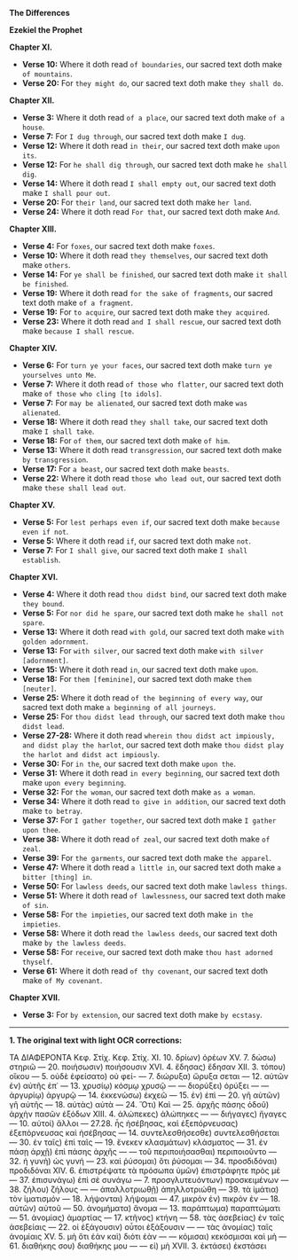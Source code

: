 **The Differences**

**Ezekiel the Prophet**

**Chapter XI.**
*   **Verse 10:** Where it doth read `of boundaries`, our sacred text doth make `of mountains`.
*   **Verse 20:** For `they might do`, our sacred text doth make `they shall do`.

**Chapter XII.**
*   **Verse 3:** Where it doth read `of a place`, our sacred text doth make `of a house`.
*   **Verse 7:** For `I dug through`, our sacred text doth make `I dug`.
*   **Verse 12:** Where it doth read `in their`, our sacred text doth make `upon its`.
*   **Verse 12:** For `he shall dig through`, our sacred text doth make `he shall dig`.
*   **Verse 14:** Where it doth read `I shall empty out`, our sacred text doth make `I shall pour out`.
*   **Verse 20:** For `their land`, our sacred text doth make `her land`.
*   **Verse 24:** Where it doth read `For that`, our sacred text doth make `And`.

**Chapter XIII.**
*   **Verse 4:** For `foxes`, our sacred text doth make `foxes`.
*   **Verse 10:** Where it doth read `they themselves`, our sacred text doth make `others`.
*   **Verse 14:** For `ye shall be finished`, our sacred text doth make `it shall be finished`.
*   **Verse 19:** Where it doth read `for the sake of fragments`, our sacred text doth make `of a fragment`.
*   **Verse 19:** For `to acquire`, our sacred text doth make `they acquired`.
*   **Verse 23:** Where it doth read `and I shall rescue`, our sacred text doth make `because I shall rescue`.

**Chapter XIV.**
*   **Verse 6:** For `turn ye your faces`, our sacred text doth make `turn ye yourselves unto Me`.
*   **Verse 7:** Where it doth read `of those who flatter`, our sacred text doth make `of those who cling [to idols]`.
*   **Verse 7:** For `may be alienated`, our sacred text doth make `was alienated`.
*   **Verse 18:** Where it doth read `they shall take`, our sacred text doth make `I shall take`.
*   **Verse 18:** For `of them`, our sacred text doth make `of him`.
*   **Verse 13:** Where it doth read `transgression`, our sacred text doth make `by transgression`.
*   **Verse 17:** For `a beast`, our sacred text doth make `beasts`.
*   **Verse 22:** Where it doth read `those who lead out`, our sacred text doth make `these shall lead out`.

**Chapter XV.**
*   **Verse 5:** For `lest perhaps even if`, our sacred text doth make `because even if not`.
*   **Verse 5:** Where it doth read `if`, our sacred text doth make `not`.
*   **Verse 7:** For `I shall give`, our sacred text doth make `I shall establish`.

**Chapter XVI.**
*   **Verse 4:** Where it doth read `thou didst bind`, our sacred text doth make `they bound`.
*   **Verse 5:** For `nor did he spare`, our sacred text doth make `he shall not spare`.
*   **Verse 13:** Where it doth read `with gold`, our sacred text doth make `with golden adornment`.
*   **Verse 13:** For `with silver`, our sacred text doth make `with silver [adornment]`.
*   **Verse 15:** Where it doth read `in`, our sacred text doth make `upon`.
*   **Verse 18:** For `them [feminine]`, our sacred text doth make `them [neuter]`.
*   **Verse 25:** Where it doth read `of the beginning of every way`, our sacred text doth make `a beginning of all journeys`.
*   **Verse 25:** For `thou didst lead through`, our sacred text doth make `thou didst lead`.
*   **Verse 27-28:** Where it doth read `wherein thou didst act impiously, and didst play the harlot`, our sacred text doth make `thou didst play the harlot and didst act impiously`.
*   **Verse 30:** For `in the`, our sacred text doth make `upon the`.
*   **Verse 31:** Where it doth read `in every beginning`, our sacred text doth make `upon every beginning`.
*   **Verse 32:** For `the woman`, our sacred text doth make `as a woman`.
*   **Verse 34:** Where it doth read `to give in addition`, our sacred text doth make `to betray`.
*   **Verse 37:** For `I gather together`, our sacred text doth make `I gather upon thee`.
*   **Verse 38:** Where it doth read `of zeal`, our sacred text doth make `of zeal`.
*   **Verse 39:** For `the garments`, our sacred text doth make `the apparel`.
*   **Verse 47:** Where it doth read `a little in`, our sacred text doth make `a bitter [thing] in`.
*   **Verse 50:** For `lawless deeds`, our sacred text doth make `lawless things`.
*   **Verse 51:** Where it doth read `of lawlessness`, our sacred text doth make `of sin`.
*   **Verse 58:** For `the impieties`, our sacred text doth make `in the impieties`.
*   **Verse 58:** Where it doth read `the lawless deeds`, our sacred text doth make `by the lawless deeds`.
*   **Verse 58:** For `receive`, our sacred text doth make `thou hast adorned thyself`.
*   **Verse 61:** Where it doth read `of thy covenant`, our sacred text doth make `of My covenant`.

**Chapter XVII.**
*   **Verse 3:** For `by extension`, our sacred text doth make `by ecstasy`.

***

**1. The original text with light OCR corrections:**

ΤΑ ΔΙΑΦΕΡΟΝΤΑ
Κεφ. Στίχ.                Κεφ. Στίχ.
XI. 10. δρίων) ὀρέων          XV. 7. δώσω) στηριῶ
— 20. ποιήσωσιν) ποιήσουσιν XVI. 4. ἔδησας) ἔδησαν
XII. 3. τόπου) οἴκου         — 5. οὐδὲ ἐφείσατο) οὐ φεί-
— 7. διώρυξα) ὤρυξα             σεται
— 12. αὐτῶν ἐν) αὐτῆς ἐπ᾿   — 13. χρυσίῳ) κόσμῳ χρυσῷ
— — διορύξει) ὀρύξει        — — ἀργυρίῳ) ἀργυρῷ
— 14. ἐκκενώσω) ἐκχεῶ       — 15. ἐν) ἐπὶ
— 20. γῆ αὐτῶν) γῆ αὐτῆς   — 18. αὐτὰς) αὐτὰ
— 24. Ὅτι) Καὶ           — 25. ἀρχῆς πάσης ὁδοῦ) ἀρχὴν πασῶν ἐξόδων
XIII. 4. ἀλώπεκες) ἀλώπηκες        — — διήγαγες) ἤγαγες
— 10. αὐτοί) ἄλλοι         — 27.28. ἧς ἠσέβησας, καὶ ἐξεπόρνευσας) ἐξεπόρνευσας καὶ ἠσέβησας
— 14. συντελεσθήσεσθε) συντελεσθήσεται             — 30. ἐν ταῖς) ἐπὶ ταῖς
— 19. ἕνεκεν κλασμάτων) κλάσματος               — 31. ἐν πάσῃ ἀρχῇ) ἐπὶ πάσης ἀρχῆς
— — τοῦ περιποιήσασθαι) περιποιοῦντο               — 32. ἡ γυνὴ) ὡς γυνή
— 23. καὶ ῥύσομαι) ὅτι ῥύσομαι — 34. προσδιδόναι) προδιδόναι
XIV. 6. ἐπιστρέψατε τὰ πρόσωπα ὑμῶν) ἐπιστράφητε πρὸς μέ                  — 37. ἐπισυνάγω) ἐπὶ σὲ συνάγω
— 7. προσγλυτευόντων) προσκειμένων               — 38. ζήλου) ζήλους
— — ἀπαλλοτριωθῇ) ἀπηλλοτριώθη               — 39. τὰ ἱμάτια) τὸν ἱματισμόν
— 18. λήψονται) λήψομαι     — 47. μικρὸν ἐν) πικρὸν ἐν
— 18. αὐτῶν) αὐτοῦ           — 50. ἀνομήματα) ἄνομα
— 13. παράπτωμα) παραπτώματι                       — 51. ἀνομίας) ἁμαρτίας
— 17. κτῆνος) κτήνη         — 58. τὰς ἀσεβείας) ἐν ταῖς ἀσεβείαις
— 22. οἱ ἐξάγουσιν) οὗτοι ἐξάξουσιν              — — τὰς ἀνομίας) ταῖς ἀνομίαις
XV. 5. μὴ ὅτι ἐὰν καὶ) διότι ἐὰν — — κόμισαι) κεκόσμισαι
        καὶ μὴ                   — 61. διαθήκης σου) διαθήκης μου
— — εἰ) μὴ                  XVII. 3. ἐκτάσει) ἐκστάσει